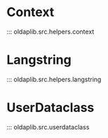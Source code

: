 # Context
::: oldaplib.src.helpers.context

# Langstring
::: oldaplib.src.helpers.langstring

# UserDataclass
::: oldaplib.src.userdataclass

